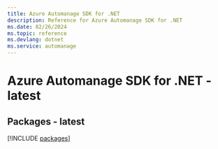 ```yaml
---
title: Azure Automanage SDK for .NET
description: Reference for Azure Automanage SDK for .NET
ms.date: 02/26/2024
ms.topic: reference
ms.devlang: dotnet
ms.service: automanage
---
```

# Azure Automanage SDK for .NET - latest
## Packages - latest
[!INCLUDE [packages](automanage-index.md)]
